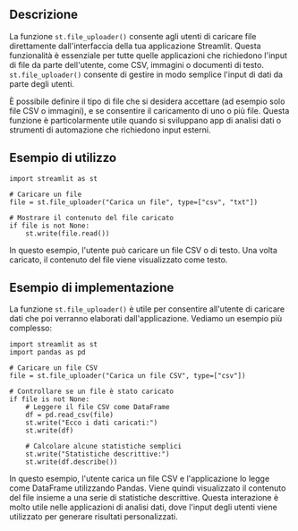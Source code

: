 ## Descrizione

La funzione `st.file_uploader()` consente agli utenti di caricare file direttamente dall'interfaccia della tua applicazione Streamlit. Questa funzionalità è essenziale per tutte quelle applicazioni che richiedono l'input di file da parte dell'utente, come CSV, immagini o documenti di testo. `st.file_uploader()` consente di gestire in modo semplice l'input di dati da parte degli utenti.

È possibile definire il tipo di file che si desidera accettare (ad esempio solo file CSV o immagini), e se consentire il caricamento di uno o più file. Questa funzione è particolarmente utile quando si sviluppano app di analisi dati o strumenti di automazione che richiedono input esterni.

## Esempio di utilizzo

```
import streamlit as st

# Caricare un file
file = st.file_uploader("Carica un file", type=["csv", "txt"])

# Mostrare il contenuto del file caricato
if file is not None:
    st.write(file.read())
```

In questo esempio, l'utente può caricare un file CSV o di testo. Una volta caricato, il contenuto del file viene visualizzato come testo.

## Esempio di implementazione

La funzione `st.file_uploader()` è utile per consentire all'utente di caricare dati che poi verranno elaborati dall'applicazione. Vediamo un esempio più complesso:

```
import streamlit as st
import pandas as pd

# Caricare un file CSV
file = st.file_uploader("Carica un file CSV", type=["csv"])

# Controllare se un file è stato caricato
if file is not None:
    # Leggere il file CSV come DataFrame
    df = pd.read_csv(file)
    st.write("Ecco i dati caricati:")
    st.write(df)

    # Calcolare alcune statistiche semplici
    st.write("Statistiche descrittive:")
    st.write(df.describe())
```

In questo esempio, l'utente carica un file CSV e l'applicazione lo legge come DataFrame utilizzando Pandas. Viene quindi visualizzato il contenuto del file insieme a una serie di statistiche descrittive. Questa interazione è molto utile nelle applicazioni di analisi dati, dove l'input degli utenti viene utilizzato per generare risultati personalizzati.